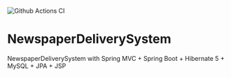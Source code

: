 ![Github Actions CI](https://github.com/adityastic/NewspaperDeliverySystem/workflows/Github%20Actions%20CI/badge.svg?branch=development)

# NewspaperDeliverySystem
NewspaperDeliverySystem with Spring MVC + Spring Boot + Hibernate 5 + MySQL + JPA + JSP
